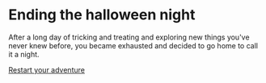 # Ending the halloween night
After a long day of tricking and treating and exploring new things you've never knew before, you became exhausted
and decided to go home to call it a night.  

[Restart your adventure](README.md)